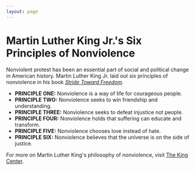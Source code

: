 ```yaml
---
layout: page
---
```


Martin Luther King Jr.'s Six Principles of Nonviolence
=================

Nonviolent protest has been an essential part of social and political change in American history. Martin Luther King Jr. laid out six principles of nonviolence in his book [*Stride Toward Freedom*](https://www.amazon.com/Stride-Toward-Freedom-Montgomery-Story/dp/0062504908). 

* **PRINCIPLE ONE:** Nonviolence is a way of life for courageous people.
* **PRINCIPLE TWO:** Nonviolence seeks to win friendship and understanding.
* **PRINCIPLE THREE:** Nonviolence seeks to defeat injustice not people.
* **PRINCIPLE FOUR:** Nonviolence holds that suffering can educate and transform.
* **PRINCIPLE FIVE:** Nonviolence chooses love instead of hate.
* **PRINCIPLE SIX:** Nonviolence believes that the universe is on the side of justice.

For more on Martin Luther King's philosophy of nonviolence, visit [The King Center](http://www.thekingcenter.org/king-philosophy).
